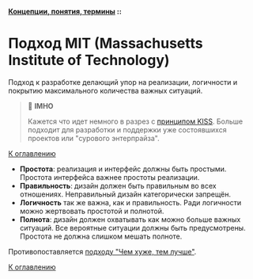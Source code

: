 **[Концепции, понятия, термины](../README.md#concepts) ::**
# Подход MIT (Massachusetts Institute of Technology)

Подход к разработке делающий упор на реализации, логичности и покрытию максимального количества важных ситуаций.

> :thinking: **IMHO**
>
> Кажется что идет немного в разрез с [принципом KISS](kiss.md). Больше подходит для разработки и поддержки уже состоявшихся проектов или "сурового энтерпрайза".

[К оглавлению](../README.md#concepts)

- **Простота**: реализация и интерфейс должны быть простыми. Простота интерфейса важнее простоты реализации.
- **Правильность**: дизайн должен быть правильным во всех отношениях. Неправильный дизайн категорически запрещён.
- **Логичность** так же важна, как и правильность. Ради логичности можно жертвовать простотой и полнотой.
- **Полнота**: дизайн должен охватывать как можно больше важных ситуаций. Все вероятные ситуации должны быть предусмотрены. Простота не должна слишком мешать полноте.

Противопоставляется [подходу "Чем хуже, тем лучше"](worse-is-better.md).

[К оглавлению](../README.md#concepts)
